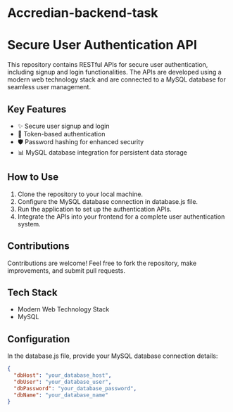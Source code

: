 # Accredian-backend-task

# Secure User Authentication API

This repository contains RESTful APIs for secure user authentication, including signup and login functionalities. The APIs are developed using a modern web technology stack and are connected to a MySQL database for seamless user management.

## Key Features

- ✨ Secure user signup and login
- 🔄 Token-based authentication
- 🛡️ Password hashing for enhanced security
- 📊 MySQL database integration for persistent data storage

## How to Use

1. Clone the repository to your local machine.
2. Configure the MySQL database connection in database.js file.
3. Run the application to set up the authentication APIs.
4. Integrate the APIs into your frontend for a complete user authentication system.

## Contributions

Contributions are welcome! Feel free to fork the repository, make improvements, and submit pull requests.

## Tech Stack

- Modern Web Technology Stack
- MySQL

## Configuration

In the database.js file, provide your MySQL database connection details:

```json
{
  "dbHost": "your_database_host",
  "dbUser": "your_database_user",
  "dbPassword": "your_database_password",
  "dbName": "your_database_name"
}


